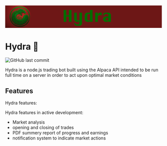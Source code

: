 ![AG Grid HTML5 Grid trusted by the community, built for enterprise](src/hydraBanner.png "AG Grid")
# Hydra 🐉
![GitHub last commit](https://img.shields.io/github/last-commit/chu106/Hydra)

Hydra is a node.js trading bot built using the Alpaca API intended to be run full time on a server in order to act upon optimal market conditions 

## Features

Hydra features: 


Hydra features in active development: 
* Market analysis 
* opening and closing of trades 
* PDF summery report of progress and earnings
* notification system to indicate market actions


